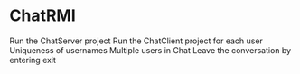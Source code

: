 # ChatRMI
Run the ChatServer project
Run the ChatClient project for each user
Uniqueness of usernames
Multiple users in Chat
Leave the conversation by entering exit
